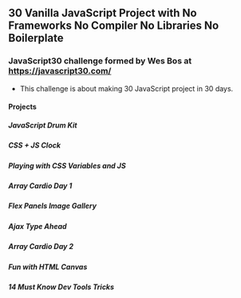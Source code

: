 ## 30 Vanilla JavaScript Project with No Frameworks No Compiler No Libraries No Boilerplate

### JavaScript30 challenge formed by Wes Bos at https://javascript30.com/
- This challenge is about making 30 JavaScript project in 30 days.

#### Projects
##### JavaScript Drum Kit
##### CSS + JS Clock
##### Playing with CSS Variables and JS
##### Array Cardio Day 1
##### Flex Panels Image Gallery
##### Ajax Type Ahead
##### Array Cardio Day 2
##### Fun with HTML Canvas
##### 14 Must Know Dev Tools Tricks

